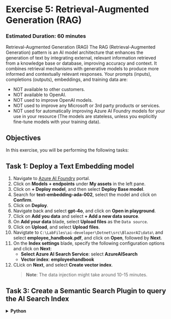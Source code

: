 # **Exercise 5**: Retrieval-Augmented Generation (RAG)

### Estimated Duration: 60 minutes

Retrieval-Augmented Generation (RAG)
The RAG (Retrieval-Augmented Generation) pattern is an AI model architecture that enhances the generation of text by integrating external, relevant information retrieved from a knowledge base or database, improving accuracy and context. It combines retrieval mechanisms with generative models to produce more informed and contextually relevant responses.
Your prompts (inputs), completions (outputs), embeddings, and training data are:
- NOT available to other customers.
- NOT available to OpenAI.
- NOT used to improve OpenAI models.
- NOT used to improve any Microsoft or 3rd party products or services.
- NOT used for automatically improving Azure AI Foundry models for your use in your resource (The models are stateless, unless you explicitly fine-tune models with your training data).

## Objectives
In this exercise, you will be performing the following tasks:

## Task 1: Deploy a Text Embedding model
1. Navigate to [Azure AI Foundry](https://ai.azure.com/) portal.
1.  Click on **Models + endpoints** under **My assets** in the left pane.
1.  Click on **+ Deploy model**, and then select **Deploy Base model**.
1. Search for **text-embedding-ada-002**, select the model and click on **Confirm**.
1. Click on **Deploy**.
1. Navigate back and select **gpt-4o**, and click on **Open in playground**.
1. Click on **Add you data** and select **+ Add a new data source**.
1. On **Add your data** blade, select **Upload files** as the `Data source`.
1. Click on **Upload**, and select **Upload files**.
1. Navigtate to `C:\LabFiles\ai-developer\Dotnet\src\BlazorAI\data\` and select **employee_handbook.pdf**, and click on **Open**, followed by **Next**.
1. On the **Index settings** blade, specify the following configuration options and click on **Next**:
    - **Select Azure AI Search Service**: select **AzureAISearch**
    - **Vector index**: **employeehandbook**
1. CLick on **Next**, and select **Create vector index**.
    >**Note**: The data injection might take around 10-15 minutes.

## Task 3: Create a Semantic Search Plugin to query the AI Search Index

<details>
<summary><strong>Python</strong></summary>

1. Navigate to `Python>src` directory and open **.env** file.
1. Navigate to Azure Portal and search **Ai Search** and Click on it, open the **AI Search** resource located there.
1. On Overview page copy the URL.
1. Paste it besides `AI_SEARCH_URL` in **.env** file..
    >Note:- Ensure that every value in the **.env** file is enclosed in **double quotes (")**.
1. Navigate to **Keys** under Settings in the left pane.
1. Copy the Primary admin key from Azure Portal and paste it besides `AI_SEARCH_KEY`.
1. Save the file.
1. Navigate to `Python>src>plugins` directory and create a new file named **ContosoSearchPlugin.py**.
1. Add the following code in the file:
    ```
    import json
    import os
    from typing import Dict, List, Any, Optional

    import requests
    from azure.core.credentials import AzureKeyCredential
    from azure.search.documents import SearchClient
    from azure.search.documents.models import VectorizedQuery
    from dotenv import load_dotenv

    class ContosoSearchPlugin:
        def __init__(self):
            load_dotenv()
            
            self.openai_endpoint = os.getenv("AZURE_OPENAI_ENDPOINT")
            self.openai_api_key = os.getenv("AZURE_OPENAI_API_KEY")
            self.embedding_deployment = os.getenv("AZURE_OPENAI_EMBEDDING_DEPLOYMENT", "text-embedding-ada-002")
            self.embedding_api_version = os.getenv("AZURE_OPENAI_API_VERSION", "2023-05-15")
            
            self.search_endpoint = os.getenv("AI_SEARCH_URL")
            self.search_key = os.getenv("AI_SEARCH_KEY")
            self.search_index_name = os.getenv("AZURE_SEARCH_INDEX", "employeehandbook")
            
            self.search_client = SearchClient(
                endpoint=self.search_endpoint,
                index_name=self.search_index_name,
                credential=AzureKeyCredential(self.search_key)
            )
            
        def generate_embedding(self, text: str) -> List[float]:
            if not text:
                raise ValueError("Input text cannot be empty")
                
            url = f"{self.openai_endpoint}/openai/deployments/{self.embedding_deployment}/embeddings?api-version={self.embedding_api_version}"
            headers = {
                "Content-Type": "application/json",
                "api-key": self.openai_api_key
            }
            payload = {
                "input": text,
                "dimensions": 1536  # Standard for text-embedding-ada-002
            }
            
            try:
                response = requests.post(url, headers=headers, json=payload)
                response.raise_for_status()
                embedding_data = response.json()
                return embedding_data["data"][0]["embedding"]
            except Exception as e:
                raise Exception(f"Failed to generate embedding: {str(e)}")
        
        def search_documents(self, query: str, top: int = 3) -> List[Dict[str, Any]]:
            try:
                # Generate embedding for the query
                query_embedding = self.generate_embedding(query)
                
                # Create a vectorized query
                vector_query = VectorizedQuery(
                    vector=query_embedding,
                    k_nearest_neighbors=top,
                    fields="contentVector"
                )
                
                # Execute the search
                results = self.search_client.search(
                    search_text=query,  # Also include text search for hybrid retrieval
                    vector_queries=[vector_query],
                    select=["id", "content", "page_num", "chunk_id"],
                    top=top
                )
                
                # Format the results
                search_results = []
                for result in results:
                    search_results.append({
                        "id": result["id"],
                        "content": result["content"],
                        "page_num": result.get("page_num", "Unknown"),
                        "chunk_id": result.get("chunk_id", "Unknown"),
                        "score": result["@search.score"]
                    })
                
                return search_results
                
            except Exception as e:
                raise Exception(f"Search failed: {str(e)}")
        
        def query_handbook(self, query: str, top: int = 3) -> str:
            try:
                results = self.search_documents(query, top)
                
                # Format the results into a nice response
                if not results:
                    return "No relevant information found in the Contoso Handbook."
                
                response = f"Here's what I found in the Contoso Handbook about '{query}':\n\n"
                for i, result in enumerate(results, 1):
                    response += f"Result {i} (Page {result['page_num']}):\n{result['content']}\n\n"
                
                return response
                
            except Exception as e:
                return f"Error querying the Contoso Handbook: {str(e)}"
    if __name__ == "__main__":
        search_plugin = ContosoSearchPlugin()
        query = "What is Contoso's vacation policy?"
        result = search_plugin.query_handbook(query)
        print(result)
    ```
1. Save the file.
1. Navigate to `Python>src` directory and open **chat.py** file.
1. Add the following code in the `#Import Modules` section of the file.
    ```
    from semantic_kernel.connectors.ai.open_ai import AzureTextEmbedding
    from plugins.ContosoSearchPlugin import ContosoSearchPlugin
    ```
1. Add the following code in the `#Challenge 05 - Add Text Embedding service for semantic search` section of the file.
    ```
    text_embedding_service = AzureTextEmbedding(
        deployment_name=os.getenv("AZURE_OPENAI_EMBEDDING_DEPLOYMENT", "text-embedding-ada-002"),
        api_key=os.getenv("AZURE_OPENAI_API_KEY"),
        endpoint=os.getenv("AZURE_OPENAI_ENDPOINT"),
        service_id="embedding-service"
    )
    kernel.add_service(text_embedding_service)
    logger.info("Text Embedding service added")
    ```
1. Add the following code in the `# Challenge 05 - Add Search Plugin` section of the file.
    ```
    kernel.add_plugin(
         ContosoSearchPlugin(),
         plugin_name="ContosoSearch",
    )
    logger.info("Contoso Handbook Search plugin loaded")
    ```

</details>